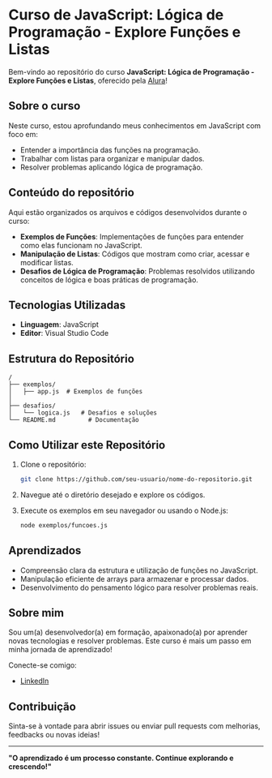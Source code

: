 # Curso de JavaScript: Lógica de Programação - Explore Funções e Listas

Bem-vindo ao repositório do curso **JavaScript: Lógica de Programação - Explore Funções e Listas**, oferecido pela [Alura](https://www.alura.com.br)!

## Sobre o curso

Neste curso, estou aprofundando meus conhecimentos em JavaScript com foco em:

- Entender a importância das funções na programação.
- Trabalhar com listas para organizar e manipular dados.
- Resolver problemas aplicando lógica de programação.

## Conteúdo do repositório

Aqui estão organizados os arquivos e códigos desenvolvidos durante o curso:

- **Exemplos de Funções**: Implementações de funções para entender como elas funcionam no JavaScript.
- **Manipulação de Listas**: Códigos que mostram como criar, acessar e modificar listas.
- **Desafios de Lógica de Programação**: Problemas resolvidos utilizando conceitos de lógica e boas práticas de programação.

## Tecnologias Utilizadas

- **Linguagem**: JavaScript
- **Editor**: Visual Studio Code

## Estrutura do Repositório

```
/
├── exemplos/
│   ├── app.js  # Exemplos de funções
│   
├── desafios/
│   └── logica.js   # Desafios e soluções
└── README.md         # Documentação
```

## Como Utilizar este Repositório

1. Clone o repositório:

   ```bash
   git clone https://github.com/seu-usuario/nome-do-repositorio.git
   ```

2. Navegue até o diretório desejado e explore os códigos.

3. Execute os exemplos em seu navegador ou usando o Node.js:

   ```bash
   node exemplos/funcoes.js
   ```

## Aprendizados

- Compreensão clara da estrutura e utilização de funções no JavaScript.
- Manipulação eficiente de arrays para armazenar e processar dados.
- Desenvolvimento do pensamento lógico para resolver problemas reais.

## Sobre mim

Sou um(a) desenvolvedor(a) em formação, apaixonado(a) por aprender novas tecnologias e resolver problemas. Este curso é mais um passo em minha jornada de aprendizado!

Conecte-se comigo:

- [LinkedIn](https://www.linkedin.com/in/gustavo-cunha-837044160/)

## Contribuição

Sinta-se à vontade para abrir issues ou enviar pull requests com melhorias, feedbacks ou novas ideias!

---

**"O aprendizado é um processo constante. Continue explorando e crescendo!"**
